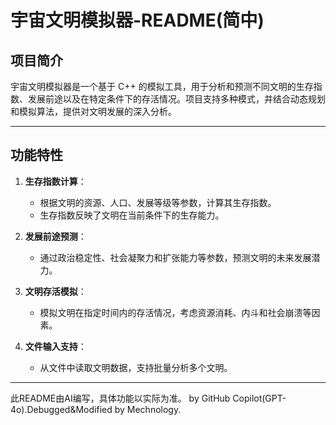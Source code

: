 # 宇宙文明模拟器-README(简中)

## 项目简介
宇宙文明模拟器是一个基于 C++ 的模拟工具，用于分析和预测不同文明的生存指数、发展前途以及在特定条件下的存活情况。项目支持多种模式，并结合动态规划和模拟算法，提供对文明发展的深入分析。

---

## 功能特性
1. **生存指数计算**：
   - 根据文明的资源、人口、发展等级等参数，计算其生存指数。
   - 生存指数反映了文明在当前条件下的生存能力。

2. **发展前途预测**：
   - 通过政治稳定性、社会凝聚力和扩张能力等参数，预测文明的未来发展潜力。

3. **文明存活模拟**：
   - 模拟文明在指定时间内的存活情况，考虑资源消耗、内斗和社会崩溃等因素。

4. **文件输入支持**：
   - 从文件中读取文明数据，支持批量分析多个文明。

---
此README由AI编写，具体功能以实际为准。
by GitHub Copilot(GPT-4o).Debugged&Modified by Mechnology.
